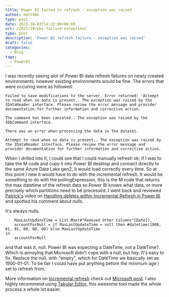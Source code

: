 ```yaml
---
title: Power BI failed to refresh - exception was raised
author: matt40k
type: post
date: 2021-10-03T14:22:00+00:00
url: /2021/10/pbi-failure-exception/
type: post
description: 'Power BI refresh failure - exception was raised'
draft: false
categories:
  - Blog
tags:
  - PowerBI
---
```


I was recently seeing alot of Power BI data refresh failures on newly created environments, however existing environments would be fine. The errors that were occuring were as followed:

```
Failed to save modifications to the server. Error returned: 'Attempt to read when no data is present.. The exception was raised by the IDataReader interface. Please review the error message and provider documentation for further information and corrective action.
```

```
The command has been canceled.. The exception was raised by the IDbCommand interface.
```
 
``` 
There was an error when processing the data in the dataset.
```

```
Attempt to read when no data is present.. The exception was raised by the IDataReader interface. Please review the error message and provider documentation for further information and corrective action.
```

When I drilled into it, I could see that I could manually refresh ok; if I was to take the M code and copy it into Power BI desktop and connect directly to the same Azure Data Lake gen2, it would load correctly every time. So at this point I new it would have to do with the incremental refresh. It would be something to do with the pollingExpression, this is the M code that returns the max datetime of the refresh data so Power BI knows what data, or more precisely which partitions need to be processed. I went back and reviewed [Patrick's](https://twitter.com/patrickdba) video on [Handling deletes within Incremental Refresh in Power BI](https://www.youtube.com/watch?v=nKVrl0ec6uE) and spotted his comment about nulls.

It's always nulls.

```
    MaxLastUpdateTime = List.Max(#"Removed Other Columns"[Date]),
    accountForNull = if MaxLastUpdateTime = null then #datetime(1900, 01, 01, 00, 00, 00) else MaxLastUpdateTime
in
    accountForNull
```

and that was it, null. Power BI was expecting a DateTime, not a DateTime?. Which is annoying that Microsoft didn't cope with a null, but hey. It's easy to fix. Replace the null, with "empty", which for DateTime we basically set as 1900-01-01. To be fair I could have put anything before the minimum age I set to refresh from.

More information on [Incremental refresh](https://docs.microsoft.com/en-us/power-bi/connect-data/incremental-refresh-xmla) check out [Microsoft post](https://docs.microsoft.com/en-us/power-bi/connect-data/incremental-refresh-xmla). I also highly recommend using [Tabular Editor](https://docs.tabulareditor.com/te2/incremental-refresh.html), this awesome tool made the whole process a whole lot easier.

